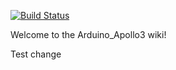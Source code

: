 [![Build Status](https://travis-ci.org/sparkfun/Arduino_Apollo3-wiki.svg?branch=master)](https://travis-ci.org/sparkfun/Arduino_Apollo3-wiki)

Welcome to the Arduino_Apollo3 wiki!

Test change